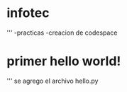 # infotec
'''
-practicas
-creacion de codespace

# primer hello world!
'''
se agrego el archivo hello.py
